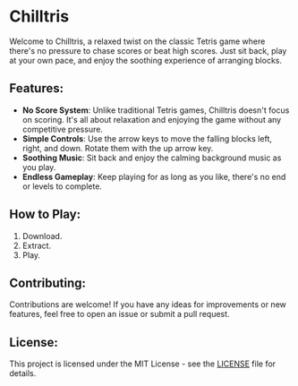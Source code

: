 # Chilltris

Welcome to Chilltris, a relaxed twist on the classic Tetris game where there's no pressure to chase scores or beat high scores. Just sit back, play at your own pace, and enjoy the soothing experience of arranging blocks.

## Features:
- **No Score System**: Unlike traditional Tetris games, Chilltris doesn't focus on scoring. It's all about relaxation and enjoying the game without any competitive pressure.
- **Simple Controls**: Use the arrow keys to move the falling blocks left, right, and down. Rotate them with the up arrow key.
- **Soothing Music**: Sit back and enjoy the calming background music as you play.
- **Endless Gameplay**: Keep playing for as long as you like, there's no end or levels to complete.

## How to Play:
1. Download.
2. Extract.
3. Play.

## Contributing:
Contributions are welcome! If you have any ideas for improvements or new features, feel free to open an issue or submit a pull request.

## License:
This project is licensed under the MIT License - see the [LICENSE](LICENSE) file for details.
